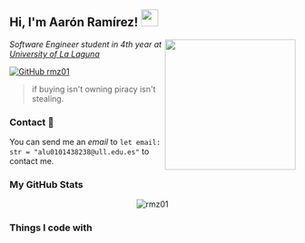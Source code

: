 <h2> Hi, I'm Aarón Ramírez! <img src="https://slackmojis.com/emojis/17468-homersimpson-pbjdance/download" width="30"></h2>

<img align='right' src="https://i.giphy.com/media/v1.Y2lkPTc5MGI3NjExa25icnpqbzl2YXJ1aHgwY2cyMjI5OGxjc2RheWFpaGlrczNmenQ4ZyZlcD12MV9pbnRlcm5hbF9naWZfYnlfaWQmY3Q9Zw/0lGd2OXXHe4tFhb7Wh/giphy.gif" width="230">

<p><em>Software Engineer student in 4th year at <a href="https://www.ull.es/">University of La Laguna</a></em></p>

[![GitHub rmz01](https://img.shields.io/github/followers/rmz01?label=follow&style=social)](https://github.com/rmz01)

>if buying isn't owning piracy isn't stealing.

### Contact 📧 

You can send me an *email* to `let email: str = "alu0101438238@ull.edu.es"` to contact me.

### My GitHub Stats 
<p align="center"> <img src="https://github-readme-stats.vercel.app/api?username=rmz01&show_icons=true&theme=tokyonight" alt="rmz01" />

### Things I code with

